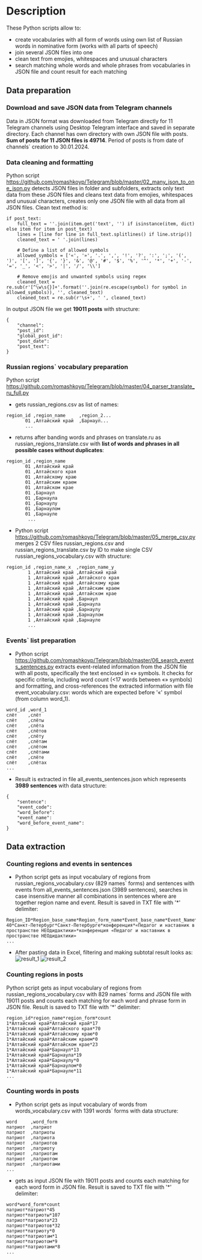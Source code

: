 # Description
These Python scripts allow to:
- create vocabularies with all form of words using own list of Russian words in nominative form (works with all parts of speech)
- join several JSON files into one
- clean text from emojies, whitespaces and unusual characters
- search matching whole words and whole phrases from vocabularies in JSON file and count result for each matching

## Data preparation

### Download and save JSON data from Telegram channels
Data in JSON format was downloaded from Telegram directly for 11 Telegram channels using Desktop Telegram interface and saved in separate directory. Each channel has own directory with own JSON file with posts. **Sum of posts for 11 JSON files is 49714**. Period of posts is from date of channels` creation to 30.01.2024.

### Data cleaning and formatting
Python script https://github.com/romashkoyp/Telegram/blob/master/02_many_json_to_one_json.py detects JSON files in folder and subfolders, extracts only text data from these JSON files and cleans text data from emojies, whitespaces and unusual characters, creates only one JSON file with all data from all JSON files.
Clean text method is:
```
if post_text:
    full_text = ''.join(item.get('text', '') if isinstance(item, dict) else item for item in post_text)
    lines = [line for line in full_text.splitlines() if line.strip()]
    cleaned_text = ' '.join(lines)

    # Define a list of allowed symbols
    allowed_symbols = ['«', '»', '.', ',', '!', '?', ':', ';', '(', ')', '[', ']', '{', '}', '&', '@', '#', '$', '%', '^', '*', '+', '-', '=', '_', '<', '>', '|', '/', '\\']

    # Remove emojis and unwanted symbols using regex
    cleaned_text = re.sub(r'[^\w\s{}]+'.format(''.join(re.escape(symbol) for symbol in allowed_symbols)), '', cleaned_text)
    cleaned_text = re.sub(r'\s+', ' ', cleaned_text)
```

In output JSON file we get **19011 posts** with structure:
```
{
    "channel":
    "post_id":
    "global_post_id":
    "post_date":
    "post_text":
}
```
### Russian regions` vocabulary preparation
Python script https://github.com/romashkoyp/Telegram/blob/master/04_parser_translate_ru_full.py
- gets russian_regions.csv as list of names:
```
region_id ,region_name     ,region_2...
       01 ,Алтайский край  ,Барнаул...
       ...
```
- returns after banding words and phrases on translate.ru as russian_regions_translate.csv with **list of words and phrases in all possible cases without duplicates**:
```
region_id ,region_name
       01 ,Алтайский край
       01 ,Алтайского края
       01 ,Алтайскому краю
       01 ,Алтайским краем
       01 ,Алтайском крае
       01 ,Барнаул
       01 ,Барнаула
       01 ,Барнаулу
       01 ,Барнаулом
       01 ,Барнауле
        ...
```
- Python script https://github.com/romashkoyp/Telegram/blob/master/05_merge_csv.py merges 2 CSV files russian_regions.csv and russian_regions_translate.csv by ID to make single CSV russian_regions_vocabulary.csv with structure:
```
region_id ,region_name_x  ,region_name_y
        1 ,Алтайский край ,Алтайский край
        1 ,Алтайский край ,Алтайского края
        1 ,Алтайский край ,Алтайскому краю
        1 ,Алтайский край ,Алтайским краем
        1 ,Алтайский край ,Алтайском крае
        1 ,Алтайский край ,Барнаул
        1 ,Алтайский край ,Барнаула
        1 ,Алтайский край ,Барнаулу
        1 ,Алтайский край ,Барнаулом
        1 ,Алтайский край ,Барнауле
        ...
```
### Events` list preparation
- Python script https://github.com/romashkoyp/Telegram/blob/master/06_search_events_sentences.py extracts event-related information from the JSON file with all posts, specifically the text enclosed in «» symbols. It checks for specific criteria, including word count (<17 words between «» symbols) and formatting, and cross-references the extracted information with file event_vocabulary.csv: words which are expected before '«' symbol (from column word_1). 
```
word_id ,word_1
слёт    ,слёт
слёт    ,слёты
слёт    ,слёта
слёт    ,слётов
слёт    ,слёту
слёт    ,слётам
слёт    ,слётом
слёт    ,слётами
слёт    ,слёте
слёт    ,слётах
...
```
- Result is extracted in file all_events_sentences.json which represents **3989 sentences** with data structure:
```
{
    "sentence":
    "event_code":
    "word_before":
    "event_name":
    "word_before_event_name":
}
```
## Data extraction
### Counting regions and events in sentences
- Python script gets as input vocabulary of regions from russian_regions_vocabulary.csv (829 names` forms) and sentences with events from all_events_sentences.json (3989 sentences), searches in case insensitive manner all combinations in sentences where are together region name and event. Result is saved in TXT file with '*' delimiter:
```
Region_ID*Region_base_name*Region_form_name*Event_base_name*Event_Name*Word_Before_and_Event_Name
40*Санкт-Петербург*Санкт-Петербурге*конференция*«Педагог и наставник в пространстве НЕОдидактики»*конференция «Педагог и наставник в пространстве НЕОдидактики»
...
```
- After pasting data in Excel, filtering and making subtotal result looks as:
![result_1](image_result.jpg)
![result_2](image_result_2.jpg)

### Counting regions in posts
Python script gets as input vocabulary of regions from russian_regions_vocabulary.csv with 829 names` forms and JSON file with 19011 posts and counts each matching for each word and phrase form in JSON file. Result is saved to TXT file with '*' delimiter:
```
region_id*region_name*region_form*count
1*Алтайский край*Алтайский край*17
1*Алтайский край*Алтайского края*70
1*Алтайский край*Алтайскому краю*0
1*Алтайский край*Алтайским краем*0
1*Алтайский край*Алтайском крае*23
1*Алтайский край*Барнаул*13
1*Алтайский край*Барнаула*19
1*Алтайский край*Барнаулу*0
1*Алтайский край*Барнаулом*0
1*Алтайский край*Барнауле*11
...
```

### Counting words in posts
- Python script gets as input vocabulary of words from words_vocabulary.csv with 1391 words` forms with data structure:
```
word     ,word_form
патриот  ,патриот
патриот  ,патриоты
патриот  ,патриота
патриот  ,патриотов
патриот  ,патриоту
патриот  ,патриотам
патриот  ,патриотом
патриот  ,патриотами
...
```
- gets as input JSON file with 19011 posts and counts each matching for each word form in JSON file. Result is saved to TXT file with '*' delimiter:
```
word*word_form*count
патриот*патриот*45
патриот*патриоты*107
патриот*патриота*23
патриот*патриотов*32
патриот*патриоту*0
патриот*патриотам*1
патриот*патриотом*9
патриот*патриотами*8
...
```